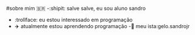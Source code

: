 #sobre mim :brazil:
-:shipit: salve salve, eu sou aluno sandro 
- :trollface:	eu estou interessado em programação
- :airplane: atualmente estou aprendendo programação
-:camera_flash: meu ista:gelo.sandrojr
